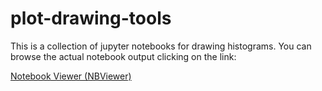 # plot-drawing-tools

This is a collection of jupyter notebooks for drawing histograms.
You can browse the actual notebook output clicking on the link:

[Notebook Viewer (NBViewer)](https://nbviewer.jupyter.org/github/cerminar/plot-drawing-tools/tree/master/)